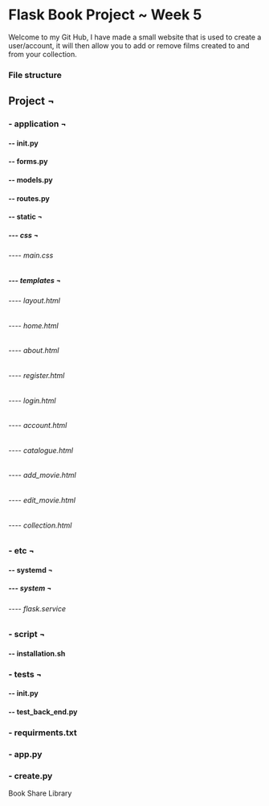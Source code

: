 # Flask Book Project ~ Week 5

Welcome to my Git Hub,
I have made a small website that is used to create a user/account,
it will then allow you to add or remove films created to and from your collection.

### File structure

## Project ¬
### - application ¬
#### -- __init__.py
#### -- forms.py
#### -- models.py
#### -- routes.py
#### -- static ¬
##### --- css ¬
###### ---- main.css
##### --- templates ¬
###### ---- layout.html
###### ---- home.html
###### ---- about.html
###### ---- register.html
###### ---- login.html
###### ---- account.html
###### ---- catalogue.html
###### ---- add_movie.html
###### ---- edit_movie.html
###### ---- collection.html
### - etc ¬
#### -- systemd ¬
##### --- system ¬
###### ---- flask.service
### - script ¬
#### -- installation.sh
### - tests ¬
#### -- __init__.py
#### -- test_back_end.py
### - requirments.txt
### - app.py
### - create.py

Book Share Library
